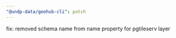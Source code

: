 ```yaml
---
"@undp-data/geohub-cli": patch
---
```


fix: removed schema name from name property for pgtileserv layer
